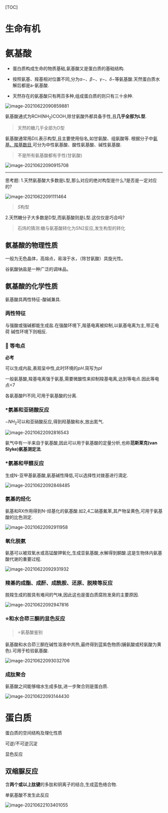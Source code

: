 [TOC]

# 生命有机

# 氨基酸

+   蛋白质构成生命的物质基础,氨基酸又是蛋白质的基础结构.

+   按照氨基、羧基相对位置不同,分为$\alpha-$、$\beta-$、$\gamma-$、$\delta-$等氨基酸.天然蛋白质水解后都是a-氨基酸.

+   天然存在的氨基酸只有两百多种,组成蛋白质的则只有三十余种.

![image-20210622090859881](image/image-20210622090859881.png)

氨基酸通式为$\mathrm{RCH(NH_2)COOH},$除甘氨酸外都具备手性,且**几乎全部为L型**.

>   天然的糖几乎全部为D型

氨基酸通常用$D/L$表示构型,且主要使用俗名,如甘氨酸、组氨酸等.
根据分子中<u>氨基、羧基数目</u>,可分为中性氨基酸、酸性氨基酸、碱性氨基酸.



>   不是所有氨基酸都有手性(甘氨酸)


![image-20210622090915708](image/image-20210622090915708.png)

---

思考题:
1.天然氨基酸大多数是L型,那么对应的绝对构型是什么?是否是一定对应的?

![image-20210622091111464](image/image-20210622091111464.png)

>   $S$构型

2.天然糖分子大多数是D型,而氨基酸则是L型.这仅仅是巧合吗?

>   石炜的猜测:糖与氨基酸转化为SN2反应,发生构型的转化

## 氨基酸的物理性质

一般为无色晶体，高熔点，易溶于水，（除甘氨酸）具旋光性。

谷氨酸钠盐是一种广泛的调味品。

## 氨基酸的化学性质

氨基酸具两性特征-酸碱兼具.

### 两性特征

与强酸或强碱都能生成盐.在强酸环境下,羧基电离被抑制,以氨基电离为主,带正电荷
碱性环境下则相反.

### :star2: 等电点

**必考**

可以生成内盐,表观呈中性,此时环境的$pH$.简写为$pI$

一般氨基酸,羧基电离强于氨基,需要微酸性来抑制羧基电离,达到等电点.因此等电点<7

各氨基酸PI不同,可用于氨基酸的分离.

### *氨基和亚硝酸反应

$-NH_2$可以和亚硝酸反应,得到羟基酸和水,放出氮气.

![image-20210622092816543](image/image-20210622092816543.png)

氨气中有一半来自于氨基酸,因此可以用于氨基酸的定量分析,也称**范斯莱克(van Slyke)氨基测定法**.

### *氨基和甲醛反应

生成N-亚甲基氨基酸,氨基碱性降低,可以选择性对拨基进行滴定.

![image-20210622092848485](image/image-20210622092848485.png)

### 氨基的烃化

氨基和RX作用得到N-烃基化的氨基酸.如2,4二硝基氟苯,其产物呈黄色,可用于氨基酸的比色测定.

![image-20210622092911958](image/image-20210622092911958.png)

### 氧化脱氨

氨基可以被双氧水或高锰酸钾氧化,生成亚氨基酸,水解得到酮酸.这是生物体内氨基酸代谢的重要过程.

![image-20210622092931932](image/image-20210622092931932.png)

### 羧基的成酯、成酐、成酰胺、还原、脱羧等反应

脱羧生成的胺具有难间的气味,因此这也是蛋白质腐败发臭的主要原因.

![image-20210622092947816](image/image-20210622092947816.png)

### :star:和水合茚三酮的显色反应

>   :star:氨基酸鉴别

氨基酸和水合茚三酮在碱性溶液中共热,最终得到蓝紫色物质(脯氨酸或羟氨酸为黄色).可用于检验氨基酸.

![image-20210622093032706](image/image-20210622093032706.png)

### 成肽聚合

氨基酸之间能够缩水生成多肽,进一步聚合则是蛋白质.

![image-20210622093144430](image/image-20210622093144430.png)

# 蛋白质

蛋白质的空间结构及理化性质

可逆/不可逆沉淀

显色反应



## 双缩脲反应

含**两个或以上肽键**的多肽和铜离子的结合,生成蓝色络合物.

单氨基酸不发生此反应

![image-20210622103401055](image/image-20210622103401055.png)

